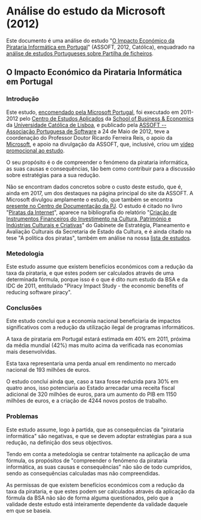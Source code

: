 # Análise do estudo da Microsoft (2012)

Este documento é uma análise do estudo "[O Impacto Económico da Pirataria Informática em Portugal](http://www.clsbe.lisboa.ucp.pt/system/files/assets/files/relatorio_pirataria.pdf)" (ASSOFT, 2012, Católica), enquadrado na [análise de estudos Portugueses sobre Partilha de ficheiros](https://github.com/Internet-Freedom-Lx/Estudos-sobre-Partilha]).

## O Impacto Económico da Pirataria Informática em Portugal

### Introdução

Este estudo, [encomendado pela Microsoft Portugal](https://pr.zwame.pt/2011/11/microsoft-portugal-inicia-hoje-campanha-de-promocao-do-software-legal/), foi executado em 2011-2012 pelo [Centro de Estudos Aplicados](https://www.clsbe.lisboa.ucp.pt/pt-pt/CEA) da [School of Business & Economics](https://www.clsbe.lisboa.ucp.pt/) da [Universidade Católica de Lisboa](http://www.ucp.pt), e publicado pela [ASSOFT -- Associação Portuguesa de Software](https://www.assoft.org/pt/) a 24 de Maio de 2012, teve a coordenação do Professor Doutor Ricardo Ferreira Reis, o apoio da [Microsoft](http://microsoft.com), e apoio na divulgação da ASSOFT, que, inclusivé, criou um [vídeo promocional ao estudo](https://www.youtube.com/watch?v=FhTxaAJMw_A).

O seu propósito é o de compreender o fenómeno da pirataria informática, as suas causas e consequências, tão bem como contribuir para a discussão sobre estratégias para a sua redução.

Não se encontram dados concretos sobre o custo deste estudo, que é, ainda em 2017, um dos destaques na página principal do site da ASSOFT. A Microsoft divulgou amplamente o estudo, que também se encontra [presente no Centro de Documentação da PJ](http://www.dgsi.pt/bpjl.nsf/585dea57ef154656802569030064d624/7bdd5b85a7908d4e80257a40003c18c5?OpenDocument). O estudo é citado no livro "[Piratas da Internet](https://www.amazon.com/Piratas-internet-Portuguese-Marcelo-Hacker-ebook/dp/B00K1EN52U/ref=sr_1_1?s=books&ie=UTF8&qid=1506783556&sr=1-1&keywords=9788580459333)", aparece na bibliografia do relatório "[Criação de Instrumentos Financeiros do Investimento na Cultura, Património e Indústrias Culturais e Criativas](http://www.gepac.gov.pt/gepac-seminarios/cultura2020/we-consult-estudo-pdf.aspx)" do Gabinete de Estratégia, Planeamento e Avaliação Culturais da Secretaria de Estado da Cultura, e é ainda citado na tese "A política dos piratas", também em análise na nossa [lista de estudos](https://github.com/Internet-Freedom-Lx/Estudos-sobre-Partilha).

### Metedologia

Este estudo assume que existem benefícios económicos com a redução da taxa da pirataria, e que estes podem ser calculados através de uma determinada fórmula, porque isso é o que é dito num estudo da BSA e da IDC de 2011, entitulado "Piracy Impact Study - the economic benefits of reducing software piracy".

### Conclusões

Este estudo conclui que a economia nacional beneficiaria de impactos significativos com a redução da utilização ilegal de programas informáticos.

A taxa de pirataria em Portugal estará estimada em 40% em 2011, próxima da média mundial (42%) mas muito acima da verificada nas economias mais desenvolvidas.

Esta taxa representaria uma perda anual em rendimento no mercado nacional de 193 milhões de euros.

O estudo conclui ainda que, caso a taxa fosse reduzida para 30% em quatro anos, isso potenciaria ao Estado arrecadar uma receita fiscal adicional de 320 milhões de euros, para um aumento do PIB em 1150 milhões de euros, e a criação de 4244 novos postos de trabalho.

### Problemas

Este estudo assume, logo à partida, que as consequências da "pirataria informática" são negativas, e que se devem adoptar estratégias para a sua redução, na definição dos seus objectivos.

Tendo em conta a metedologia se centrar totalmente na aplicação de uma fórmula, os propósitos de "compreender o fenómeno da pirataria informática, as suas causas e consequências" não são de todo cumpridos, sendo as consequências calculadas mas não compreendidas.

As permissas de que existem benefícios económicos com a redução da taxa da pirataria, e que estes podem ser calculados através da aplicação da fórmula da BSA não são de forma alguma questionados, pelo que a validade deste estudo está inteiramente dependente da validade daquele em que se baseia.
